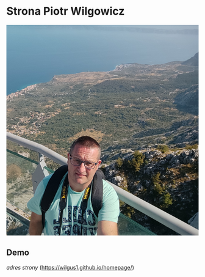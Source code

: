 # Strona Piotr Wilgowicz
![Piotr](https://github.com/wilgus1/homepage/blob/main/images/ja1.jpg)
## Demo
*adres strony* (https://wilgus1.github.io/homepage/)
